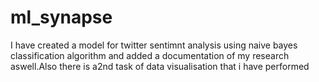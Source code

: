 # ml_synapse
I have created a model for twitter sentimnt analysis using naive bayes classification algorithm and added a documentation of my research aswell.Also there is a2nd task of data visualisation that i have performed
